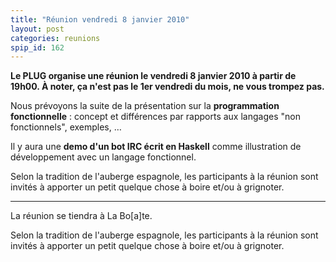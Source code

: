 ```yaml
---
title: "Réunion vendredi 8 janvier 2010"
layout: post
categories: reunions
spip_id: 162
---
```

**Le PLUG organise une réunion le vendredi 8 janvier 2010 à partir de 19h00.
À noter, ça n'est pas le 1er vendredi du mois, ne vous trompez pas.**

Nous prévoyons la suite de la présentation sur la **programmation fonctionnelle** : concept et différences par rapports aux langages "non fonctionnels", exemples, …

Il y aura une **demo d'un bot IRC écrit en Haskell** comme illustration de développement avec un langage fonctionnel.

Selon la tradition de l'auberge espagnole, les participants à la réunion sont invités à apporter un petit quelque chose à boire et/ou à grignoter.

----
La réunion se tiendra à La Bo\[a\]te.

Selon la tradition de l'auberge espagnole, les participants à la réunion sont invités à apporter un petit quelque chose à boire et/ou à grignoter.